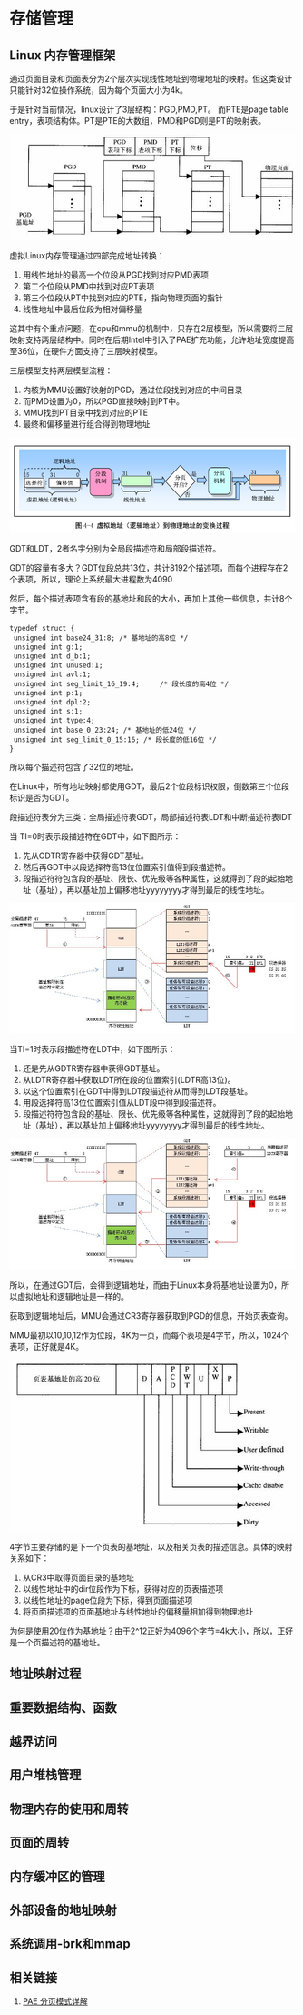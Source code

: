 # 存储管理

## Linux 内存管理框架

通过页面目录和页面表分为2个层次实现线性地址到物理地址的映射。但这类设计只能针对32位操作系统，因为每个页面大小为4k。

于是针对当前情况，linux设计了3层结构：PGD,PMD,PT。
而PTE是page table entry，表项结构体。PT是PTE的大数组，PMD和PGD则是PT的映射表。

![](2020-1-12-22-46-27.jpg)

虚拟Linux内存管理通过四部完成地址转换：
1. 用线性地址的最高一个位段从PGD找到对应PMD表项
2. 第二个位段从PMD中找到对应PT表项
3. 第三个位段从PT中找到对应的PTE，指向物理页面的指针
4. 线性地址中最后位段为相对偏移量

这其中有个重点问题，在cpu和mmu的机制中，只存在2层模型，所以需要将三层映射支持两层结构中。同时在后期Intel中引入了PAE扩充功能，允许地址宽度提高至36位，在硬件方面支持了三层映射模型。

三层模型支持两层模型流程：
1. 内核为MMU设置好映射的PGD，通过位段找到对应的中间目录
2. 而PMD设置为0，所以PGD直接映射到PT中。
3. MMU找到PT目录中找到对应的PTE
4. 最终和偏移量进行组合得到物理地址

![虚拟地址、线性地址、物理地址的关系](2020-1-12-23-50-09.jpg)

GDT和LDT，2者名字分别为全局段描述符和局部段描述符。

GDT的容量有多大？GDT位段总共13位，共计8192个描述项，而每个进程存在2个表项，所以，理论上系统最大进程数为4090

然后，每个描述表项含有段的基地址和段的大小，再加上其他一些信息，共计8个字节。
```
typedef struct {
 unsigned int base24_31:8; /* 基地址的高8位 */
 unsigned int g:1;  
 unsigned int d_b:1;  
 unsigned int unused:1; 
 unsigned int avl:1;    
 unsigned int seg_limit_16_19:4;     /* 段长度的高4位 */
 unsigned int p:1;  
 unsigned int dpl:2;  
 unsigned int s:1;  
 unsigned int type:4; 
 unsigned int base_0_23:24; /* 基地址的低24位 */
 unsigned int seg_limit_0_15:16; /* 段长度的低16位 */
} 
```

所以每个描述符包含了32位的地址。

在Linux中，所有地址映射都使用GDT，最后2个位段标识权限，倒数第三个位段标识是否为GDT。

段描述符表分为三类：全局描述符表GDT，局部描述符表LDT和中断描述符表IDT

当 TI=0时表示段描述符在GDT中，如下图所示：
1. 先从GDTR寄存器中获得GDT基址。
2. 然后再GDT中以段选择符高13位位置索引值得到段描述符。
3. 段描述符符包含段的基址、限长、优先级等各种属性，这就得到了段的起始地址（基址），再以基址加上偏移地址yyyyyyyy才得到最后的线性地址。

![](2020-1-14-02-05-42.jpg)

当TI=1时表示段描述符在LDT中，如下图所示：
1. 还是先从GDTR寄存器中获得GDT基址。
2. 从LDTR寄存器中获取LDT所在段的位置索引(LDTR高13位)。
3. 以这个位置索引在GDT中得到LDT段描述符从而得到LDT段基址。
4. 用段选择符高13位位置索引值从LDT段中得到段描述符。
5. 段描述符符包含段的基址、限长、优先级等各种属性，这就得到了段的起始地址（基址），再以基址加上偏移地址yyyyyyyy才得到最后的线性地址。

![](2020-1-14-02-06-03.jpg)

所以，在通过GDT后，会得到逻辑地址，而由于Linux本身将基地址设置为0，所以虚拟地址和逻辑地址是一样的。

获取到逻辑地址后，MMU会通过CR3寄存器获取到PGD的信息，开始页表查询。

MMU最初以10,10,12作为位段，4K为一页，而每个表项是4字节，所以，1024个表项，正好就是4K。

![](2020-1-14-02-32-11.jpg)

4字节主要存储的是下一个页表的基地址，以及相关页表的描述信息。具体的映射关系如下：
1. 从CR3中取得页面目录的基地址
2. 以线性地址中的dir位段作为下标，获得对应的页表描述项
3. 以线性地址的page位段为下标，得到页面描述项
4. 将页面描述项的页面基地址与线性地址的偏移量相加得到物理地址

为何是使用20位作为基地址？由于2^12正好为4096个字节=4k大小，所以，正好是一个页描述符的基地址。



## 地址映射过程

## 重要数据结构、函数

## 越界访问

## 用户堆栈管理

## 物理内存的使用和周转

## 页面的周转

## 内存缓冲区的管理

## 外部设备的地址映射

## 系统调用-brk和mmap


## 相关链接
1. [PAE 分页模式详解](https://www.cnblogs.com/ck1020/p/6078214.html)